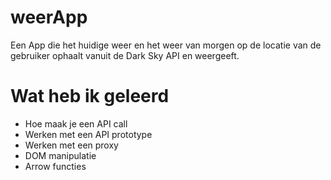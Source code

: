# weerApp
Een App die het huidige weer en het weer van morgen op de locatie van de gebruiker ophaalt vanuit de Dark Sky API en weergeeft.

# Wat heb ik geleerd
 - Hoe maak je een API call
 - Werken met een API prototype
 - Werken met een proxy
 - DOM  manipulatie
 - Arrow functies
